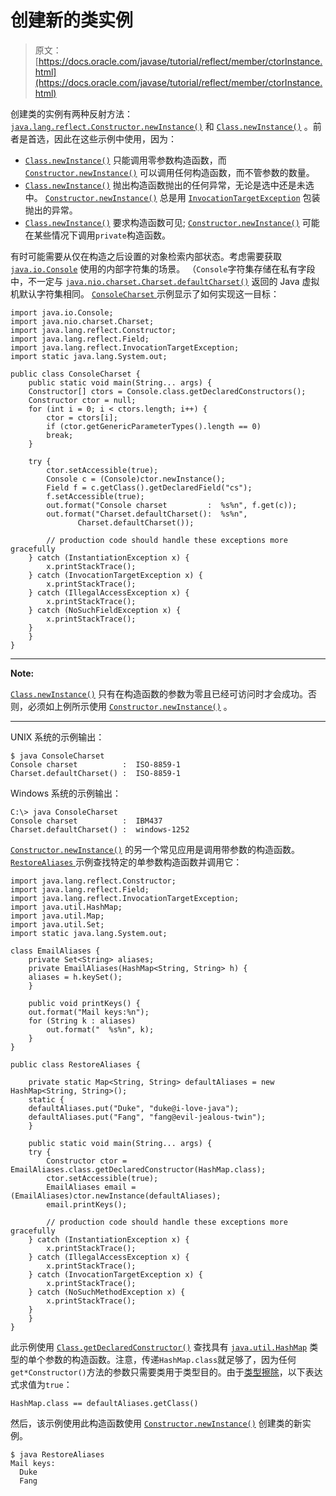 # 创建新的类实例

> 原文： [https://docs.oracle.com/javase/tutorial/reflect/member/ctorInstance.html](https://docs.oracle.com/javase/tutorial/reflect/member/ctorInstance.html)

创建类的实例有两种反射方法： [`java.lang.reflect.Constructor.newInstance()`](https://docs.oracle.com/javase/8/docs/api/java/lang/reflect/Constructor.html#newInstance-java.lang.Object...-) 和 [`Class.newInstance()`](https://docs.oracle.com/javase/8/docs/api/java/lang/Class.html#newInstance--) 。前者是首选，因此在这些示例中使用，因为：

*   [`Class.newInstance()`](https://docs.oracle.com/javase/8/docs/api/java/lang/Class.html#newInstance--) 只能调用零参数构造函数，而 [`Constructor.newInstance()`](https://docs.oracle.com/javase/8/docs/api/java/lang/reflect/Constructor.html#newInstance-java.lang.Object...-) 可以调用任何构造函数，而不管参数的数量。
*   [`Class.newInstance()`](https://docs.oracle.com/javase/8/docs/api/java/lang/Class.html#newInstance--) 抛出构造函数抛出的任何异常，无论是选中还是未选中。 [`Constructor.newInstance()`](https://docs.oracle.com/javase/8/docs/api/java/lang/reflect/Constructor.html#newInstance-java.lang.Object...-) 总是用 [`InvocationTargetException`](https://docs.oracle.com/javase/8/docs/api/java/lang/reflect/InvocationTargetException.html) 包装抛出的异常。
*   [`Class.newInstance()`](https://docs.oracle.com/javase/8/docs/api/java/lang/Class.html#newInstance--) 要求构造函数可见; [`Constructor.newInstance()`](https://docs.oracle.com/javase/8/docs/api/java/lang/reflect/Constructor.html#newInstance-java.lang.Object...-) 可能在某些情况下调用`private`构造函数。

有时可能需要从仅在构造之后设置的对象检索内部状态。考虑需要获取 [`java.io.Console`](https://docs.oracle.com/javase/8/docs/api/java/io/Console.html) 使用的内部字符集的场景。 （`Console`字符集存储在私有字段中，不一定与 [`java.nio.charset.Charset.defaultCharset()`](https://docs.oracle.com/javase/8/docs/api/java/nio/charset/Charset.html#defaultCharset--) 返回的 Java 虚拟机默认字符集相同。 [``ConsoleCharset`` ](example/ConsoleCharset.java)示例显示了如何实现这一目标：

```
import java.io.Console;
import java.nio.charset.Charset;
import java.lang.reflect.Constructor;
import java.lang.reflect.Field;
import java.lang.reflect.InvocationTargetException;
import static java.lang.System.out;

public class ConsoleCharset {
    public static void main(String... args) {
	Constructor[] ctors = Console.class.getDeclaredConstructors();
	Constructor ctor = null;
	for (int i = 0; i < ctors.length; i++) {
	    ctor = ctors[i];
	    if (ctor.getGenericParameterTypes().length == 0)
		break;
	}

	try {
	    ctor.setAccessible(true);
 	    Console c = (Console)ctor.newInstance();
	    Field f = c.getClass().getDeclaredField("cs");
	    f.setAccessible(true);
	    out.format("Console charset         :  %s%n", f.get(c));
	    out.format("Charset.defaultCharset():  %s%n",
		       Charset.defaultCharset());

        // production code should handle these exceptions more gracefully
	} catch (InstantiationException x) {
	    x.printStackTrace();
 	} catch (InvocationTargetException x) {
 	    x.printStackTrace();
	} catch (IllegalAccessException x) {
	    x.printStackTrace();
	} catch (NoSuchFieldException x) {
	    x.printStackTrace();
	}
    }
}

```

* * *

**Note:** 

[`Class.newInstance()`](https://docs.oracle.com/javase/8/docs/api/java/lang/Class.html#newInstance--) 只有在构造函数的参数为​​零且已经可访问时才会成功。否则，必须如上例所示使用 [`Constructor.newInstance()`](https://docs.oracle.com/javase/8/docs/api/java/lang/reflect/Constructor.html#newInstance-java.lang.Object...-) 。

* * *

UNIX 系统的示例输出：

```
$ java ConsoleCharset
Console charset          :  ISO-8859-1
Charset.defaultCharset() :  ISO-8859-1

```

Windows 系统的示例输出：

```
C:\> java ConsoleCharset
Console charset          :  IBM437
Charset.defaultCharset() :  windows-1252

```

[`Constructor.newInstance()`](https://docs.oracle.com/javase/8/docs/api/java/lang/reflect/Constructor.html#newInstance-java.lang.Object...-) 的另一个常见应用是调用带参数的构造函数。 [``RestoreAliases`` ](example/RestoreAliases.java)示例查找特定的单参数构造函数并调用它：

```
import java.lang.reflect.Constructor;
import java.lang.reflect.Field;
import java.lang.reflect.InvocationTargetException;
import java.util.HashMap;
import java.util.Map;
import java.util.Set;
import static java.lang.System.out;

class EmailAliases {
    private Set<String> aliases;
    private EmailAliases(HashMap<String, String> h) {
	aliases = h.keySet();
    }

    public void printKeys() {
	out.format("Mail keys:%n");
	for (String k : aliases)
	    out.format("  %s%n", k);
    }
}

public class RestoreAliases {

    private static Map<String, String> defaultAliases = new HashMap<String, String>();
    static {
	defaultAliases.put("Duke", "duke@i-love-java");
	defaultAliases.put("Fang", "fang@evil-jealous-twin");
    }

    public static void main(String... args) {
	try {
	    Constructor ctor = EmailAliases.class.getDeclaredConstructor(HashMap.class);
	    ctor.setAccessible(true);
	    EmailAliases email = (EmailAliases)ctor.newInstance(defaultAliases);
	    email.printKeys();

        // production code should handle these exceptions more gracefully
	} catch (InstantiationException x) {
	    x.printStackTrace();
	} catch (IllegalAccessException x) {
	    x.printStackTrace();
	} catch (InvocationTargetException x) {
	    x.printStackTrace();
	} catch (NoSuchMethodException x) {
	    x.printStackTrace();
	}
    }
}

```

此示例使用 [`Class.getDeclaredConstructor()`](https://docs.oracle.com/javase/8/docs/api/java/lang/Class.html#getDeclaredConstructor-java.lang.Class...-) 查找具有 [`java.util.HashMap`](https://docs.oracle.com/javase/8/docs/api/java/util/HashMap.html) 类型的单个参数的构造函数。注意，传递`HashMap.class`就足够了，因为任何`get*Constructor()`方法的参数只需要类用于类型目的。由于[类型擦除](https://docs.oracle.com/javase/specs/jls/se7/html/jls-4.html#jls-4.6)，以下表达式求值为`true`：

```
HashMap.class == defaultAliases.getClass()

```

然后，该示例使用此构造函数使用 [`Constructor.newInstance()`](https://docs.oracle.com/javase/8/docs/api/java/lang/reflect/Constructor.html#newInstance-java.lang.Object...-) 创建类的新实例。

```
$ java RestoreAliases
Mail keys:
  Duke
  Fang

```